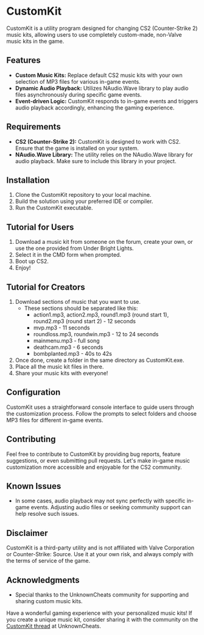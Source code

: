 # CustomKit

CustomKit is a utility program designed for changing CS2 (Counter-Strike 2) music kits, allowing users to use completely custom-made, non-Valve music kits in the game.

## Features

- **Custom Music Kits:** Replace default CS2 music kits with your own selection of MP3 files for various in-game events.
- **Dynamic Audio Playback:** Utilizes NAudio.Wave library to play audio files asynchronously during specific game events.
- **Event-driven Logic:** CustomKit responds to in-game events and triggers audio playback accordingly, enhancing the gaming experience.

## Requirements

- **CS2 (Counter-Strike 2):** CustomKit is designed to work with CS2. Ensure that the game is installed on your system.
- **NAudio.Wave Library:** The utility relies on the NAudio.Wave library for audio playback. Make sure to include this library in your project.

## Installation

1. Clone the CustomKit repository to your local machine.
2. Build the solution using your preferred IDE or compiler.
3. Run the CustomKit executable.

## Tutorial for Users

1. Download a music kit from someone on the forum, create your own, or use the one provided from Under Bright Lights.
2. Select it in the CMD form when prompted.
3. Boot up CS2.
4. Enjoy!

## Tutorial for Creators

1. Download sections of music that you want to use.
   - These sections should be separated like this:
     - action1.mp3, action2.mp3, round1.mp3 (round start 1), round2.mp3 (round start 2) - 12 seconds
     - mvp.mp3 - 11 seconds
     - roundloss.mp3, roundwin.mp3 - 12 to 24 seconds
     - mainmenu.mp3 - full song
     - deathcam.mp3 - 6 seconds
     - bombplanted.mp3 - 40s to 42s
2. Once done, create a folder in the same directory as CustomKit.exe.
3. Place all the music kit files in there.
4. Share your music kits with everyone!


## Configuration

CustomKit uses a straightforward console interface to guide users through the customization process. Follow the prompts to select folders and choose MP3 files for different in-game events.

## Contributing

Feel free to contribute to CustomKit by providing bug reports, feature suggestions, or even submitting pull requests. Let's make in-game music customization more accessible and enjoyable for the CS2 community.

## Known Issues

- In some cases, audio playback may not sync perfectly with specific in-game events. Adjusting audio files or seeking community support can help resolve such issues.

## Disclaimer

CustomKit is a third-party utility and is not affiliated with Valve Corporation or Counter-Strike: Source. Use it at your own risk, and always comply with the terms of service of the game.

## Acknowledgments

- Special thanks to the UnknownCheats community for supporting and sharing custom music kits.

Have a wonderful gaming experience with your personalized music kits! If you create a unique music kit, consider sharing it with the community on the [CustomKit thread]([#](https://www.unknowncheats.me/forum/counter-strike-2-releases/625990-custom-kit-external-custom-music-kits-counter-strike-2-a.html)https://www.unknowncheats.me/forum/counter-strike-2-releases/625990-custom-kit-external-custom-music-kits-counter-strike-2-a.html) at UnknownCheats.
